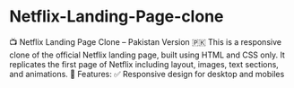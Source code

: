 # Netflix-Landing-Page-clone
📺 Netflix Landing Page Clone – Pakistan Version 🇵🇰 This is a responsive clone of the official Netflix landing page, built using HTML and CSS only. It replicates the first page of Netflix including layout, images, text sections, and animations.  🔧 Features: ✅ Responsive design for desktop and mobiles
